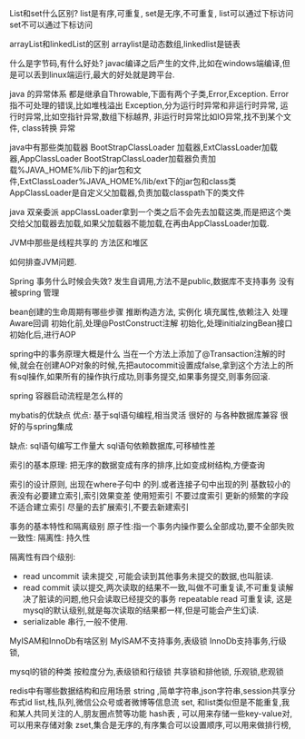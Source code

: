 List和set什么区别?
list是有序,可重复,
set是无序,不可重复,
list可以通过下标访问
set不可以通过下标访问

arrayList和linkedList的区别
arraylist是动态数组,linkedlist是链表

什么是字节码,有什么好处?
 javac编译之后产生的文件,比如在windows端编译,但是可以丢到linux端运行,最大的好处就是跨平台.

java 的异常体系
都是继承自Throwable,下面有两个子类,Error,Exception.
Error指不可处理的错误,比如堆栈溢出
Exception,分为运行时异常和非运行时异常,
运行时异常,比如空指针异常,数组下标越界,
非运行时异常比如IO异常,找不到某个文件,
class转换 异常


java中有那些类加载器
BootStrapClassLoader 加载器,ExtClassLoader加载器,AppClassLoader
BootStrapClassLoader加载器负责加载%JAVA_HOME%/lib下的jar包和文件,ExtClassLoader%JAVA_HOME%/lib/ext下的jar包和class类
AppClassLoader是自定义父加载器,负责加载classpath下的类文件

java 双亲委派
appClassLoader拿到一个类之后不会先去加载这类,而是把这个类交给父加载器去加载,如果父加载器不能加载,在再由AppClassLoader加载.

JVM中那些是线程共享的
方法区和堆区

如何排查JVM问题.


Spring 事务什么时候会失效?
发生自调用,方法不是public,数据库不支持事务
没有被spring 管理

bean创建的生命周期有哪些步骤
推断构造方法,
实例化
填充属性,依赖注入
处理Aware回调
初始化前,处理@PostConstruct注解
初始化,处理initialzingBean接口
初始化后,进行AOP


spring中的事务原理大概是什么
当在一个方法上添加了@Transaction注解的时候,就会在创建AOP对象的时候,先把autocommit设置成false,拿到这个方法上的所有sql操作,如果所有的操作执行成功,则事务提交,如果事务提交,则事务回滚.

spring 容器启动流程是怎么样的


mybatis的优缺点
优点:
	基于sql语句编程,相当灵活
	很好的 与各种数据库兼容
	很好的与spring集成

缺点:
	sql语句编写工作量大
	sql语句依赖数据库,可移植性差

索引的基本原理:
	把无序的数据变成有序的排序,比如变成树结构,方便查询

索引的设计原则,
	出现在where子句中 的列.或者连接子句中出现的列
	基数较小的表没有必要建立索引,索引效果变差
	使用短索引
	不要过度索引
	更新的频繁的字段不适合建立索引
	尽量的去扩展索引,不要去新建索引

事务的基本特性和隔离级别
	原子性:指一个事务内操作要么全部成功,要不全部失败
	一致性:
	隔离性:
	持久性

隔离性有四个级别:
* read  uncommit 读未提交 ,可能会读到其他事务未提交的数据,也叫脏读.
* read commit   读以提交,两次读取的结果不一致,叫做不可重复读,不可重复读解决了脏读的问题,他只会读取已经提交的事务
repeatable read 可重复读, 这是mysql的默认级别,就是每次读取的结果都一样,但是可能会产生幻读.
* serializable 串行,一般不使用.

MyISAM和InnoDb有啥区别
MyISAM不支持事务,表级锁
InnoDb支持事务,行级锁,

mysql的锁的种类
按粒度分为,表级锁和行级锁
共享锁和排他锁,
乐观锁,悲观锁

redis中有哪些数据结构和应用场景
string ,简单字符串,json字符串,session共享分布式id
list,栈,队列,微信公众号或者微博等信息流
set, 和list类似但是不能重复,我和某人共同关注的人,朋友圈点赞等功能
hash表 , 可以用来存储一些key-value对,可以用来存储对象
zset,集合是无序的,有序集合可以设置顺序,可以用来做排行榜,